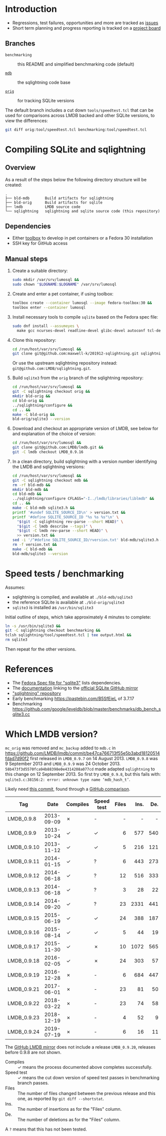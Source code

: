 # Introduction

- Regressions, test failures, opportunities and more are tracked as
  [issues](https://github.com/maxwell-k/201912-sqlightning/issues)
- Short term planning and progress reporting is tracked on a
  [project board](https://github.com/maxwell-k/201912-sqlightning/projects/1)

## Branches

<dl>
<dt>

`benchmarking`

</dt>
<dd>this README and simplified benchmarking code (default)</dd>
<dt>

[`mdb`](https://github.com/maxwell-k/201912-sqlightning/tree/mdb)

</dt>
<dd>the sqlightning code base</dd>
<dt>

[`orig`](https://github.com/maxwell-k/201912-sqlightning/tree/orig)

</dt>
<dd>for tracking SQLite versions</dd>
</dl>

The default branch includes a cut down `tools/speedtest.tcl` that can be used
for comparisons across LMDB backed and other SQLite versions, to view the
differences:

```sh
git diff orig:tool/speedtest.tcl benchmarking:tool/speedtest.tcl
```

# Compiling SQLite and sqlightning

## Overview

As a result of the steps below the following directory structure will be
created:

```
.
├── bld-mdb       Build artifacts for sqlightning
├── bld-orig      Build artifacts for sqlite
├── lmdb          LMDB source code
└── sqlightning   sqlightning and sqlite source code (this repository)
```

## Dependencies

- Either [toolbox](https://github.com/containers/toolbox) to develop in pet
  containers or a Fedora 30 installation
- SSH key for GitHub access

## Manual steps

1. Create a suitable directory:

   ```sh
   sudo mkdir /var/srv/lumosql &&
   sudo chown "$LOGNAME:$LOGNAME" /var/srv/lumosql
   ```

2. Create and enter a pet container, if using toolbox:

   ```sh
   toolbox create --container lumosql --image fedora-toolbox:30 &&
   toolbox enter --container lumosql
   ```

3. Install necessary tools to compile `sqlite` based on the Fedora spec file:

   ```sh
   sudo dnf install --assumeyes \
     make gcc ncurses-devel readline-devel glibc-devel autoconf tcl-devel
   ```

4. Clone this repository:

   ```sh
   cd /run/host/var/srv/lumosql &&
   git clone git@github.com:maxwell-k/201912-sqlightning.git sqlightning`
   ```

   Or use the upstream sqlightning repository instead:
   `git@github.com:LMDB/sqlightning.git`.

5. Build `sqlite3` from the `orig` branch of the sqlightning repository:

   ```sh
   cd /run/host/var/srv/lumosql &&
   git -C sqlightning checkout orig &&
   mkdir bld-orig &&
   cd bld-orig &&
   ../sqlightning/configure &&
   cd .. &&
   make -C bld-orig &&
   bld-orig/sqlite3 --version
   ```

6. Download and checkout an appropriate version of LMDB, see below for and
   explanation of the choice of version:

   ```sh
   cd /run/host/var/srv/lumosql &&
   git clone git@github.com:LMDB/lmdb.git &&
   git -C lmdb checkout LMDB_0.9.16
   ```

7. In a clean directory, build sqlightning with a version number identifying the
   LMDB and sqlightning versions:

   ```sh
   cd /run/host/var/srv/lumosql &&
   git -C sqlightning checkout mdb &&
   rm -rf bld-mdb &&
   mkdir bld-mdb &&
   cd bld-mdb &&
   ../sqlightning/configure CFLAGS="-I../lmdb/libraries/liblmdb" &&
   cd .. &&
   make -C bld-mdb sqlite3.h &&
   printf '#undef SQLITE_SOURCE_ID\n' > version.txt &&
   printf '#define SQLITE_SOURCE_ID "%s %s %s"\n' \
     "$(git -C sqlightning rev-parse --short HEAD)" \
     "$(git -C lmdb describe --tags)" \
     "$(git -C lmdb rev-parse --short HEAD)" \
     >> version.txt &&
   sed -i '/^#define SQLITE_SOURCE_ID/rversion.txt' bld-mdb/sqlite3.h &&
   rm -f version.txt &&
   make -C bld-mdb &&
   bld-mdb/sqlite3 --version
   ```

# Speed tests / benchmarking

Assumes:

- sqlightning is compiled, and available at `./bld-mdb/sqlite3`
- the reference SQLite is available at `./bld-orig/sqlite3`
- `sqlite3` is installed as `/usr/bin/sqlite3`

Initial outline of steps, which take approximately 4 minutes to complete:

```sh
ln -s /usr/bin/sqlite3 &&
git -C sqlightning checkout benchmarking &&
tclsh sqlightning/tool/speedtest.tcl | tee output.html &&
rm sqlite3
```

Then repeat for the other versions.

# References

- The
  [Fedora Spec file for "sqlite3"](https://apps.fedoraproject.org/packages/sqlite/sources/)
  lists dependencies.
- The [documentation](https://sqlite.org/whynotgit.html#getthecode) linking to
  the [official SQLite GitHub mirror](https://github.com/sqlite/sqlite)
- ["sqlightning" repository](https://github.com/LMDB/sqlightning)
- Early benchmarking <https://pastebin.com/B5SfEieL> of 3.7.17
- Benchmarking
  <https://github.com/google/leveldb/blob/master/benchmarks/db_bench_sqlite3.cc>

# Which LMDB version?

`mc_orig` was removed and `mc_backup` added to `mdb.c` in
<https://github.com/LMDB/lmdb/commit/be47ca766713f55e5b3abd18120514fdad7d90f2>
first released in `LMDB_0.9.7` on 14 August 2013. `LMDB_0.9.8` was 9 September
2013 and `LMDB_0.9.9` was 24 October 2013.
`58b473f3d5570fca94b88398e0e4314208a077cd` made adapted `sqlightning` to this
change on 12 September 2013. So first try `LMDB_0.9.8`, but this fails with:
`sqlite3.c:38156:2: error: unknown type name ‘mdb_hash_t’`.

Likely need
[this commit](https://github.com/LMDB/lmdb/commit/01dfb2083dd690707a062cabb03801bfad1a6859),
found through a
[GitHub comparison](https://github.com/LMDB/lmdb/compare/LMDB_0.9.8...LMDB_0.9.9).

| Tag         | Date       | Compiles | Speed test | Files | Ins. | De. |
| ----------- | ---------- | -------- | ---------- | ----: | ---: | --: |
| LMDB_0.9.8  | 2013-09-09 | ✗        | -          |     - |    - |   - |
| LMDB_0.9.9  | 2013-10-24 | ✓        | ✓          |     6 |  577 | 540 |
| LMDB_0.9.10 | 2013-11-12 | ✓        | ✓          |     5 |  216 | 121 |
| LMDB_0.9.11 | 2014-01-15 | ✓        | ?          |     6 |  443 | 273 |
| LMDB_0.9.12 | 2014-06-18 | ✓        | ?          |    12 |  516 | 333 |
| LMDB_0.9.13 | 2014-06-18 | ✓        | ?          |     3 |   28 |  22 |
| LMDB_0.9.14 | 2014-09-20 | ✓        | ?          |    23 | 2331 | 441 |
| LMDB_0.9.15 | 2015-06-19 | ✓        | ✓          |    24 |  388 | 187 |
| LMDB_0.9.16 | 2015-08-14 | ✓        | ✓          |     5 |   44 |  19 |
| LMDB_0.9.17 | 2015-11-30 | ✓        | ✗          |    10 | 1072 | 565 |
| LMDB_0.9.18 | 2016-02-05 | ✓        | ✗          |    24 |  303 |  57 |
| LMDB_0.9.19 | 2016-12-28 | ✗        | -          |     6 |  684 | 447 |
| LMDB_0.9.21 | 2017-06-01 | ✗        | -          |    23 |   81 |  50 |
| LMDB_0.9.22 | 2018-03-22 | ✗        | -          |    23 |   74 |  58 |
| LMDB_0.9.23 | 2018-12-19 | ✗        | -          |     4 |   52 |   9 |
| LMDB_0.9.24 | 2019-07-19 | ✗        | -          |     6 |   16 |  11 |

The [GitHub LMDB mirror](https://github.com/LMDB/lmdb/releases) does not include
a release `LMDB_0.9.20`, releases before 0.9.8 are not shown.

<dl>
<dt>Compiles</dt>
<dd>✓ means the process documented above completes successfully.</dd>
<dt>Speed test<dt>
<dd>✓ means the cut down version of speed test passes in benchmarking branch
passes.</dd>
<dt>Files</dt>
<dd>The number of files changed between the previous release and this one, as
reported by <code>git diff --shortstat</code>.</dd>
<dt>Ins.</dt>
<dd>The number of insertions as for the "Files" column.</dd>
<dt>De.</dt>
<dd>The number of deletions as for the "Files" column.</dd>
</dl>

A `?` means that this has not been tested.
